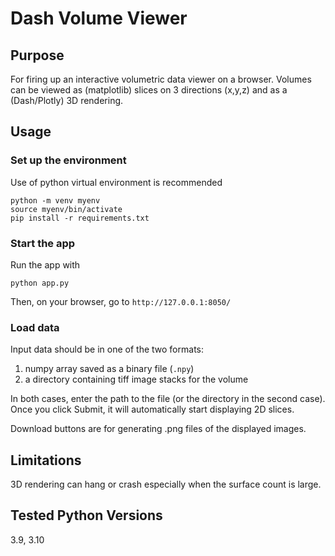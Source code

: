# Dash Volume Viewer

## Purpose
For firing up an interactive volumetric data viewer on a browser. Volumes can be
viewed as (matplotlib) slices on 3 directions (x,y,z) and as a (Dash/Plotly)
3D rendering.

## Usage

### Set up the environment

Use of python virtual environment is recommended

```
python -m venv myenv
source myenv/bin/activate
pip install -r requirements.txt
```

### Start the app

Run the app with
```
python app.py
```
Then, on your browser, go to `http://127.0.0.1:8050/`

### Load data
Input data should be in one of the two formats: 

1. numpy array saved as a binary file (`.npy`)
2. a directory containing tiff image stacks for the volume

In both cases, enter the path to the file (or the directory in the second case).
Once you click Submit, it will automatically start displaying 2D slices. 

Download buttons are for generating .png files of the displayed images.

## Limitations
3D rendering can hang or crash especially when the surface count is large. 

## Tested Python Versions
3.9, 3.10
